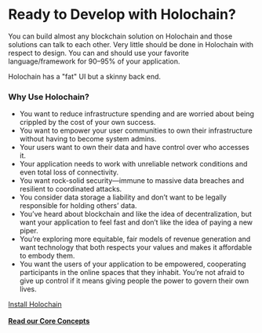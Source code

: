 # Ready to Develop with Holochain?

You can build almost any blockchain solution on Holochain and those solutions can talk to each other. Very little should be done in Holochain with respect to design. You can and should use your favorite language/framework for 90–95% of your application. 

Holochain has a "fat" UI but a skinny back end.

### Why Use Holochain?

* You want to reduce infrastructure spending and are worried about being crippled by the cost of your own success.
* You want to empower your user communities to own their infrastructure without having to become system admins.
* Your users want to own their data and have control over who accesses it.
* Your application needs to work with unreliable network conditions and even total loss of connectivity.
* You want rock-solid security—immune to massive data breaches and resilient to coordinated attacks.
* You consider data storage a liability and don’t want to be legally responsible for holding others’ data.
* You’ve heard about blockchain and like the idea of decentralization, but want your application to feel fast and don’t like the idea of paying a new piper.
* You’re exploring more equitable, fair models of revenue generation and want technology that both respects your values and makes it affordable to embody them.
* You want the users of your application to be empowered, cooperating participants in the online spaces that they inhabit. You’re not afraid to give up control if it means giving people the power to govern their own lives.

<div class="h-button-container">
	<a href="../install/" class="h-button">Install Holochain</a><br><br>
	<a href="../concepts/"><strong>Read our Core Concepts</strong></a>
</div>